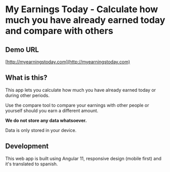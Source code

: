 # My Earnings Today - Calculate how much you have already earned today and compare with others

## Demo URL

[http://myearningstoday.com](http://myearningstoday.com)

## What is this?

This app lets you calculate how much you have already earned today or during other periods.

Use the compare tool to compare your earnings with other people or yourself should you earn a different amount.

**We do not store any data whatsoever.**

Data is only stored in your device.

## Development

This web app is built using Angular 11, responsive design (mobile first) and it's translated to spanish.
